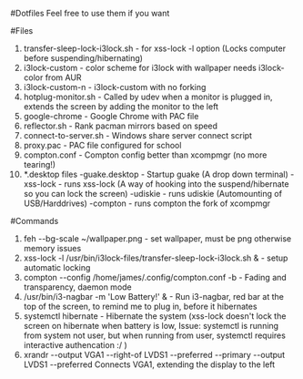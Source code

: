 #Dotfiles
Feel free to use them if you want

#Files
1. transfer-sleep-lock-i3lock.sh - for xss-lock -l option (Locks computer before suspending/hibernating)
2. i3lock-custom - color scheme for i3lock with wallpaper needs i3lock-color from AUR
3. i3lock-custom-n - i3lock-custom with no forking
4. hotplug-monitor.sh - Called by udev when a monitor is plugged in, extends the screen by adding the monitor to the left
5. google-chrome - Google Chrome with PAC file
6. reflector.sh - Rank pacman mirrors based on speed
7. connect-to-server.sh - Windows share server connect script
8. proxy.pac - PAC file configured for school
9. compton.conf - Compton config better than xcompmgr (no more tearing!)
10. *.desktop files 
  -guake.desktop - Startup guake (A drop down terminal)
  -xss-lock - runs xss-lock (A way of hooking into the suspend/hibernate so you can lock the screen)
  -udiskie - runs udiskie (Automounting of USB/Harddrives)
  -compton - runs compton the fork of xcompmgr

#Commands
1. feh --bg-scale ~/wallpaper.png - set wallpaper, must be png otherwise memory issues
2. xss-lock -l /usr/bin/i3lock-files/transfer-sleep-lock-i3lock.sh & - setup automatic locking
3. compton --config /home/james/.config/compton.conf -b - Fading and transparency, daemon mode
4. /usr/bin/i3-nagbar -m 'Low Battery!' & - Run i3-nagbar, red bar at the top of the screen, to remind me to plug in, before it hibernates
5. systemctl hibernate - Hibernate the system (xss-lock doesn't lock the screen on hibernate when battery is low, 
   Issue: systemctl is running from system not user, but when running from user, systemctl requires interactive authencation :/ )
6. xrandr --output VGA1 --right-of LVDS1 --preferred --primary --output LVDS1 --preferred
   Connects VGA1, extending the display to the left
